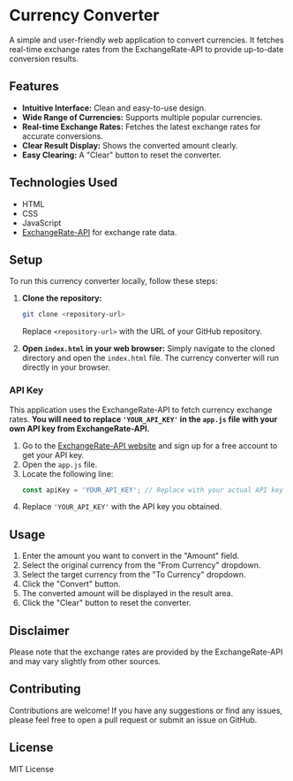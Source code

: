 # Currency Converter

A simple and user-friendly web application to convert currencies. It fetches real-time exchange rates from the ExchangeRate-API to provide up-to-date conversion results.

## Features

* **Intuitive Interface:** Clean and easy-to-use design.
* **Wide Range of Currencies:** Supports multiple popular currencies.
* **Real-time Exchange Rates:** Fetches the latest exchange rates for accurate conversions.
* **Clear Result Display:** Shows the converted amount clearly.
* **Easy Clearing:** A "Clear" button to reset the converter.

## Technologies Used

* HTML
* CSS
* JavaScript
* [ExchangeRate-API](https://www.exchangerate-api.com/) for exchange rate data.

## Setup

To run this currency converter locally, follow these steps:

1.  **Clone the repository:**
    ```bash
    git clone <repository-url>
    ```
    Replace `<repository-url>` with the URL of your GitHub repository.

2.  **Open `index.html` in your web browser:**
    Simply navigate to the cloned directory and open the `index.html` file. The currency converter will run directly in your browser.

### API Key

This application uses the ExchangeRate-API to fetch currency exchange rates. **You will need to replace `'YOUR_API_KEY'` in the `app.js` file with your own API key from ExchangeRate-API.**

1.  Go to the [ExchangeRate-API website](https://www.exchangerate-api.com/) and sign up for a free account to get your API key.
2.  Open the `app.js` file.
3.  Locate the following line:
    ```javascript
    const apiKey = 'YOUR_API_KEY'; // Replace with your actual API key
    ```
4.  Replace `'YOUR_API_KEY'` with the API key you obtained.

## Usage

1.  Enter the amount you want to convert in the "Amount" field.
2.  Select the original currency from the "From Currency" dropdown.
3.  Select the target currency from the "To Currency" dropdown.
4.  Click the "Convert" button.
5.  The converted amount will be displayed in the result area.
6.  Click the "Clear" button to reset the converter.

## Disclaimer

Please note that the exchange rates are provided by the ExchangeRate-API and may vary slightly from other sources.

## Contributing

Contributions are welcome! If you have any suggestions or find any issues, please feel free to open a pull request or submit an issue on GitHub.

## License

MIT License

